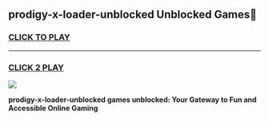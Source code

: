 
## prodigy-x-loader-unblocked Unblocked Games👋
<h3>
<a href="https://news.freeplayer.one?title=prodigy-x-loader-unblocked&ref=16F">CLICK TO PLAY</a></h3>
<hr>

<h3>
<a href="https://news.freeplayer.one?title=prodigy-x-loader-unblocked&ref=16F">CLICK 2 PLAY</a>
  
</h3>

<a href="https://news.freeplayer.one?title=prodigy-x-loader-unblocked&ref=16F/"><img src="https://clearcache.store/games.png"></a>


**prodigy-x-loader-unblocked games unblocked: Your Gateway to Fun and Accessible Online Gaming**
